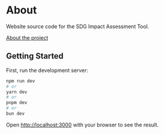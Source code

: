 # About

Website source code for the SDG Impact Assessment Tool.

[About the project](https://sdgimpactassessmenttool.org/en-gb/articles/about)


## Getting Started

First, run the development server:

```bash
npm run dev
# or
yarn dev
# or
pnpm dev
# or
bun dev
```

Open [http://localhost:3000](http://localhost:3000) with your browser to see the result.
